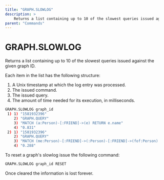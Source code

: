 ```yaml
---
title: "GRAPH.SLOWLOG"
description: >
    Returns a list containing up to 10 of the slowest queries issued against the given graph
parent: "Commands"    
---
```


# GRAPH.SLOWLOG

Returns a list containing up to 10 of the slowest queries issued against the given graph ID.

Each item in the list has the following structure:

1. A Unix timestamp at which the log entry was processed.
2. The issued command.
3. The issued query.
4. The amount of time needed for its execution, in milliseconds.

```sh
GRAPH.SLOWLOG graph_id
 1) 1) "1581932396"
    2) "GRAPH.QUERY"
    3) "MATCH (a:Person)-[:FRIEND]->(e) RETURN e.name"
    4) "0.831"
 2) 1) "1581932396"
    2) "GRAPH.QUERY"
    3) "MATCH (me:Person)-[:FRIEND]->(:Person)-[:FRIEND]->(fof:Person) RETURN fof.name"
    4) "0.288"
```

To reset a graph's slowlog issue the following command:

```sh
GRAPH.SLOWLOG graph_id RESET
```

Once cleared the information is lost forever.
